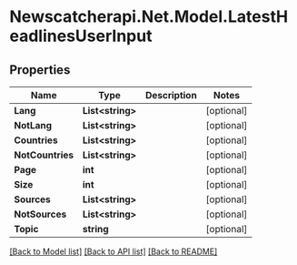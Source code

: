 # Newscatcherapi.Net.Model.LatestHeadlinesUserInput

## Properties

Name | Type | Description | Notes
------------ | ------------- | ------------- | -------------
**Lang** | **List&lt;string&gt;** |  | [optional] 
**NotLang** | **List&lt;string&gt;** |  | [optional] 
**Countries** | **List&lt;string&gt;** |  | [optional] 
**NotCountries** | **List&lt;string&gt;** |  | [optional] 
**Page** | **int** |  | [optional] 
**Size** | **int** |  | [optional] 
**Sources** | **List&lt;string&gt;** |  | [optional] 
**NotSources** | **List&lt;string&gt;** |  | [optional] 
**Topic** | **string** |  | [optional] 

[[Back to Model list]](../README.md#documentation-for-models) [[Back to API list]](../README.md#documentation-for-api-endpoints) [[Back to README]](../README.md)

